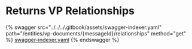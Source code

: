 # Returns VP Relationships

{% swagger src="../../../.gitbook/assets/swagger-indexer.yaml" path="/entities/vp-documents/{messageId}/relationships" method="get" %}
[swagger-indexer.yaml](../../../.gitbook/assets/swagger-indexer.yaml)
{% endswagger %}
